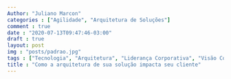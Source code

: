 ```yaml
---
Author: "Juliano Marcon"
categories : ["Agilidade", "Arquitetura de Soluções"]
comment : true
date : "2020-07-13T09:47:46-03:00"
draft : true
layout: post
img : "posts/padrao.jpg"
tags : ["Tecnologia", "Arquitetura", "Liderança Corporativa", "Visão Corporativa"]
title : "Como a arquitetura de sua solução impacta seu cliente"
---
```



